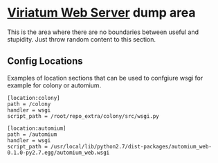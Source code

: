 # [Viriatum Web Server](http://viriatum.com) dump area

This is the area where there are no boundaries between useful and stupidity.
Just throw random content to this section.

## Config Locations

Examples of location sections that can be used to confgiure wsgi for example for colony or automium.

    [location:colony]
    path = /colony
    handler = wsgi
    script_path = /root/repo_extra/colony/src/wsgi.py

    [location:automium]
    path = /automium
    handler = wsgi
    script_path = /usr/local/lib/python2.7/dist-packages/automium_web-0.1.0-py2.7.egg/automium_web.wsgi
